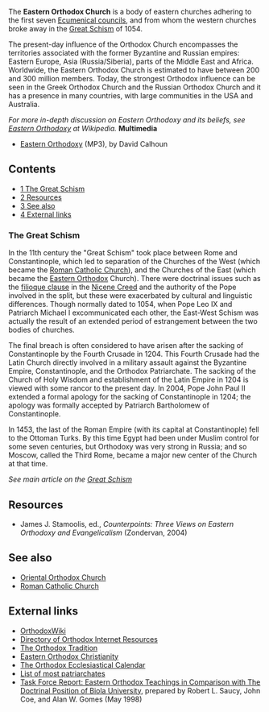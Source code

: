The **Eastern Orthodox Church** is a body of eastern churches
adhering to the first seven
[Ecumenical councils](Ecumenical_councils "Ecumenical councils"),
and from whom the western churches broke away in the
[Great Schism](Great_Schism "Great Schism") of 1054.

The present-day influence of the Orthodox Church encompasses the
territories associated with the former Byzantine and Russian
empires: Eastern Europe, Asia (Russia/Siberia), parts of the Middle
East and Africa. Worldwide, the Eastern Orthodox Church is
estimated to have between 200 and 300 million members. Today, the
strongest Orthodox influence can be seen in the Greek Orthodox
Church and the Russian Orthodox Church and it has a presence in
many countries, with large communities in the USA and Australia.

*For more in-depth discussion on Eastern Orthodoxy and its beliefs, see [Eastern Orthodoxy](http://en.wikipedia.org/wiki/Eastern_Orthodoxy) at Wikipedia.*
**Multimedia**

-   [Eastern Orthodoxy](http://covenantseminary.inmotionhosting.com/CH310_Lecture_23.mp3)
    (MP3), by David Calhoun

## Contents

-   [1 The Great Schism](#The_Great_Schism)
-   [2 Resources](#Resources)
-   [3 See also](#See_also)
-   [4 External links](#External_links)



### The Great Schism

In the 11th century the "Great Schism" took place between Rome and
Constantinople, which led to separation of the Churches of the West
(which became the
[Roman Catholic Church](Roman_Catholic_Church "Roman Catholic Church")),
and the Churches of the East (which became the
[Eastern Orthodox](Eastern_Orthodox "Eastern Orthodox") Church).
There were doctrinal issues such as the
[filioque clause](Filioque_clause "Filioque clause") in the
[Nicene Creed](Nicene_Creed "Nicene Creed") and the authority of
the Pope involved in the split, but these were exacerbated by
cultural and linguistic differences. Though normally dated to 1054,
when Pope Leo IX and Patriarch Michael I excommunicated each other,
the East-West Schism was actually the result of an extended period
of estrangement between the two bodies of churches.

The final breach is often considered to have arisen after the
sacking of Constantinople by the Fourth Crusade in 1204. This
Fourth Crusade had the Latin Church directly involved in a military
assault against the Byzantine Empire, Constantinople, and the
Orthodox Patriarchate. The sacking of the Church of Holy Wisdom and
establishment of the Latin Empire in 1204 is viewed with some
rancor to the present day. In 2004, Pope John Paul II extended a
formal apology for the sacking of Constantinople in 1204; the
apology was formally accepted by Patriarch Bartholomew of
Constantinople.

In 1453, the last of the Roman Empire (with its capital at
Constantinople) fell to the Ottoman Turks. By this time Egypt had
been under Muslim control for some seven centuries, but Orthodoxy
was very strong in Russia; and so Moscow, called the Third Rome,
became a major new center of the Church at that time.

*See main article on the [Great Schism](Great_Schism "Great Schism")*
## Resources

-   James J. Stamoolis, ed.,
    *Counterpoints: Three Views on Eastern Orthodoxy and Evangelicalism*
    (Zondervan, 2004)

## See also

-   [Oriental Orthodox Church](Oriental_Orthodox "Oriental Orthodox")
-   [Roman Catholic Church](Roman_Catholic_Church "Roman Catholic Church")

## External links

-   [OrthodoxWiki](http://www.orthodoxwiki.org/)
-   [Directory of Orthodox Internet Resources](http://www.orthodoxlinks.info/)
-   [The Orthodox Tradition](http://home.att.net/~sergei592/East.html)
-   [Eastern Orthodox Christianity](http://www.religionfacts.com/christianity/denominations/orthodoxy.htm)
-   [The Orthodox Ecclesiastical Calendar](http://www.smart.net/~mmontes/ortheast.html)
-   [List of most patriarchates](http://www.hostkingdom.net/orthodox.html)
-   [Task Force Report: Eastern Orthodox Teachings in Comparison with The Doctrinal Position of Biola University](http://faculty.biola.edu/alang/EO/Report.pdf),
    prepared by Robert L. Saucy, John Coe, and Alan W. Gomes (May
    1998)



